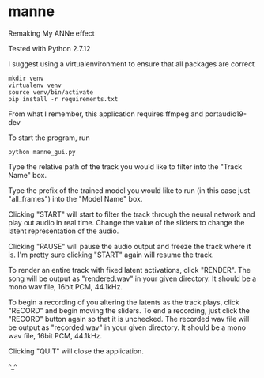 # manne
Remaking My ANNe effect

Tested with Python 2.7.12 

I suggest using a virtualenvironment to ensure that all packages are correct

```
mkdir venv
virtualenv venv
source venv/bin/activate
pip install -r requirements.txt
```

From what I remember, this application requires ffmpeg and portaudio19-dev 

To start the program, run 

```
python manne_gui.py
```

Type the relative path of the track you would like to filter into the "Track Name" box.

Type the prefix of the trained model you would like to run (in this case just "all_frames") into the "Model Name" box.

Clicking "START" will start to filter the track through the neural network and play out audio in real time. Change the value of the sliders to change the latent representation of the audio. 

Clicking "PAUSE" will pause the audio output and freeze the track where it is. I'm pretty sure clicking "START" again will resume the track.

To render an entire track with fixed latent activations, click "RENDER". The song will be output as "rendered.wav" in your given directory. It should be a mono wav file, 16bit PCM, 44.1kHz.

To begin a recording of you altering the latents as the track plays, click "RECORD" and begin moving the sliders. 
To end a recording, just click the "RECORD" button again so that it is unchecked. The recorded wav file will be output as "recorded.wav" in your given directory. It should be a mono wav file, 16bit PCM, 44.1kHz.

Clicking "QUIT" will close the application.

^_^
